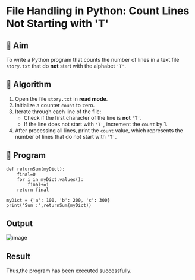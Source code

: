 # File Handling in Python: Count Lines Not Starting with 'T'

## 🎯 Aim
To write a Python program that counts the number of lines in a text file `story.txt` that do **not** start with the alphabet `'T'`.

## 🧠 Algorithm
1. Open the file `story.txt` in **read mode**.
2. Initialize a counter `count` to zero.
3. Iterate through each line of the file:
   - Check if the first character of the line is **not** `'T'`.
   - If the line does not start with `'T'`, increment the `count` by 1.
4. After processing all lines, print the `count` value, which represents the number of lines that do not start with `'T'`.

## 🧾 Program
```
def returnSum(myDict):
    final=0
    for i in myDict.values():
        final+=i
    return final

myDict = {'a': 100, 'b': 200, 'c': 300}
print("Sum :",returnSum(myDict))
```

## Output
![image](https://github.com/user-attachments/assets/6046bca8-5c11-451e-bbb2-7011bbd7a53c)

## Result
Thus,the program has been executed successfully.
